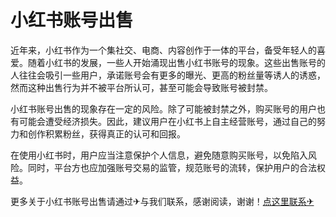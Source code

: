 # 小红书账号出售

近年来，小红书作为一个集社交、电商、内容创作于一体的平台，备受年轻人的喜爱。随着小红书的发展，一些人开始涌现出售小红书账号的现象。这些出售账号的人往往会吸引一些用户，承诺账号会有更多的曝光、更高的粉丝量等诱人的诱惑，然而这种出售行为并不被平台所认可，甚至可能会导致账号被封禁。

小红书账号出售的现象存在一定的风险。除了可能被封禁之外，购买账号的用户也有可能会遭受经济损失。因此，建议用户在小红书上自主经营账号，通过自己的努力和创作积累粉丝，获得真正的认可和回报。

在使用小红书时，用户应当注意保护个人信息，避免随意购买账号，以免陷入风险。同时，平台方也应加强账号交易的监管，规范账号的流转，保护用户的合法权益。

更多关于小红书账号出售请通过✈与我们联系，感谢阅读，谢谢！[点这里联系✈](https://lm.k02.cc)